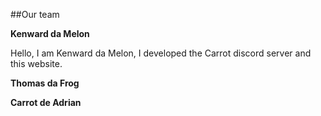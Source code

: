 ##Our team

  **Kenward da Melon**
  
  Hello, I am Kenward da Melon, I developed the Carrot discord server and this website. 
  
  
  **Thomas da Frog**
  
  
  
  **Carrot de Adrian**
